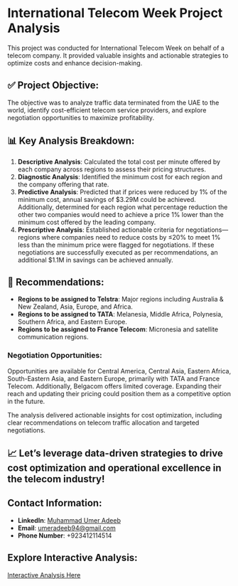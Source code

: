 # International Telecom Week Project Analysis

This project was conducted for International Telecom Week on behalf of a telecom company. It provided valuable insights and actionable strategies to optimize costs and enhance decision-making.

## ✅ Project Objective:
The objective was to analyze traffic data terminated from the UAE to the world, identify cost-efficient telecom service providers, and explore negotiation opportunities to maximize profitability.

## 📊 Key Analysis Breakdown:
1. **Descriptive Analysis**: Calculated the total cost per minute offered by each company across regions to assess their pricing structures.
2. **Diagnostic Analysis**: Identified the minimum cost for each region and the company offering that rate.
3. **Predictive Analysis**: Predicted that if prices were reduced by 1% of the minimum cost, annual savings of $3.29M could be achieved. Additionally, determined for each region what percentage reduction the other two companies would need to achieve a price 1% lower than the minimum cost offered by the leading company.
4. **Prescriptive Analysis**: Established actionable criteria for negotiations—regions where companies need to reduce costs by ≤20% to meet 1% less than the minimum price were flagged for negotiations. If these negotiations are successfully executed as per recommendations, an additional $1.1M in savings can be achieved annually.

## 📌 Recommendations:
- **Regions to be assigned to Telstra**: Major regions including Australia & New Zealand, Asia, Europe, and Africa.
- **Regions to be assigned to TATA**: Melanesia, Middle Africa, Polynesia, Southern Africa, and Eastern Europe.
- **Regions to be assigned to France Telecom**: Micronesia and satellite communication regions.

### Negotiation Opportunities:
Opportunities are available for Central America, Central Asia, Eastern Africa, South-Eastern Asia, and Eastern Europe, primarily with TATA and France Telecom. Additionally, Belgacom offers limited coverage. Expanding their reach and updating their pricing could position them as a competitive option in the future.

The analysis delivered actionable insights for cost optimization, including clear recommendations on telecom traffic allocation and targeted negotiations.

## 📈 Let’s leverage data-driven strategies to drive cost optimization and operational excellence in the telecom industry!

## Contact Information:
- **LinkedIn**: [Muhammad Umer Adeeb](https://www.linkedin.com/in/muhammad-umer-adeeb/)
- **Email**: [umeradeeb94@gmail.com](mailto:umeradeeb94@gmail.com)
- **Phone Number**: +923412114514

## Explore Interactive Analysis:
[Interactive Analysis Here](https://lnkd.in/eYggt6CQ)
